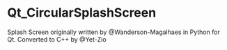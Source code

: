 # Qt_CircularSplashScreen
Splash Screen originally written by @Wanderson-Magalhaes in Python for Qt. Converted to C++ by @Yet-Zio
